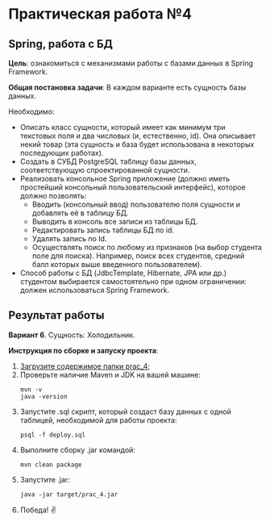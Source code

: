 # Практическая работа №4

## Spring, работа с БД

**Цель**: ознакомиться с механизмами работы с базами данных в Spring Framework.

**Общая постановка задачи**: В каждом варианте есть сущность базы данных. 

Необходимо:
- Описать класс сущности, который имеет как минимум три текстовых поля и два числовых (и, естественно, id). Она описывает некий товар (эта сущность и база будет использована в некоторых последующих работах).
- Создать в СУБД PostgreSQL таблицу базы данных, соответствующую спроектированной сущности.
- Реализовать консольное Spring приложение (должно иметь простейший консольный пользовательский интерфейс), которое должно позволять:
  - Вводить (консольный ввод) пользователю поля сущности и добавлять её в таблицу БД.
  - Выводить в консоль все записи из таблицы БД.
  - Редактировать запись таблицы БД по id.
  - Удалять запись по Id.
  - Осуществлять поиск по любому из признаков (на выбор студента поле для поиска). Например, поиск всех студентов, средний балл которых выше введенного пользователем).
- Способ работы с БД (JdbcTemplate, Hibernate, JPA или др.) студентом выбирается самостоятельно при одном ограничении: должен использоваться Spring Framework.

## Результат работы

**Вариант 6**. Сущность: Холодильник.

**Инструкция по сборке и запуску проекта**:
1. [Загрузите содержимое папки prac_4](https://minhaskamal.github.io/DownGit/#/home?url=https://github.com/shasoka/dcis/tree/master/practice/prac_3/prac_3);
2. Проверьте наличие Maven и JDK на вашей машине:
    ```
    mvn -v
    java -version
    ```
3. Запустите .sql скрипт, который создаст базу данных с одной таблицей, необходимой для работы проекта:
   ```
   psql -f deploy.sql
   ```
4. Выполните сборку .jar командой:
    ```
    mvn clean package
    ```
5. Запустите .jar:
    ```
    java -jar target/prac_4.jar 
    ```
5. Победа! ✌️
